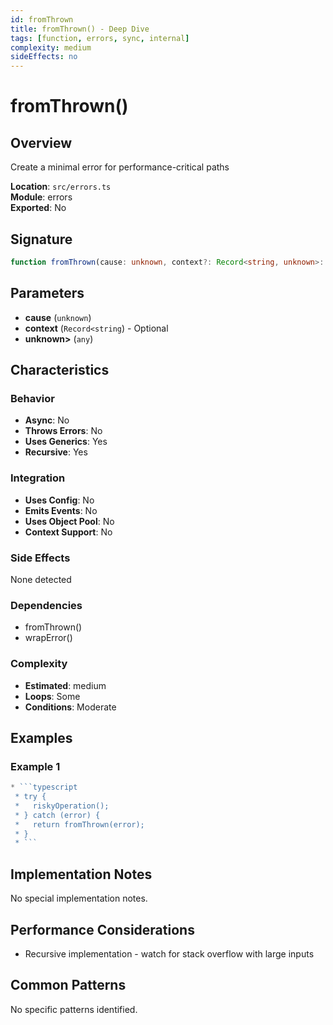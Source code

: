```yaml
---
id: fromThrown
title: fromThrown() - Deep Dive
tags: [function, errors, sync, internal]
complexity: medium
sideEffects: no
---
```


# fromThrown()

## Overview
Create a minimal error for performance-critical paths

**Location**: `src/errors.ts`  
**Module**: errors  
**Exported**: No  

## Signature
```typescript
function fromThrown(cause: unknown, context?: Record<string, unknown>: any): TryError
```

## Parameters
- **cause** (`unknown`)
- **context** (`Record<string`) - Optional
- **unknown>** (`any`)

## Characteristics

### Behavior
- **Async**: No
- **Throws Errors**: No
- **Uses Generics**: Yes
- **Recursive**: Yes

### Integration
- **Uses Config**: No
- **Emits Events**: No
- **Uses Object Pool**: No
- **Context Support**: No

### Side Effects
None detected

### Dependencies
- fromThrown()
- wrapError()

### Complexity
- **Estimated**: medium
- **Loops**: Some
- **Conditions**: Moderate


## Examples

### Example 1
```typescript
* ```typescript
 * try {
 *   riskyOperation();
 * } catch (error) {
 *   return fromThrown(error);
 * }
 * ```
```



## Implementation Notes
No special implementation notes.

## Performance Considerations
- Recursive implementation - watch for stack overflow with large inputs

## Common Patterns
No specific patterns identified.
